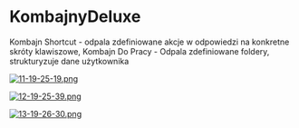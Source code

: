 # KombajnyDeluxe
Kombajn Shortcut - odpala zdefiniowane akcje w odpowiedzi na konkretne skróty klawiszowe, Kombajn Do Pracy - Odpala zdefiniowane foldery, strukturyzuje dane użytkownika


[![11-19-25-19.png](https://i.postimg.cc/x1Wv7J3f/11-19-25-19.png)](https://postimg.cc/Wdwqq4yC)

[![12-19-25-39.png](https://i.postimg.cc/Wbz0169p/12-19-25-39.png)](https://postimg.cc/9r3DxT5s)

[![13-19-26-30.png](https://i.postimg.cc/76XTxf0T/13-19-26-30.png)](https://postimg.cc/G88pK3Mc)

